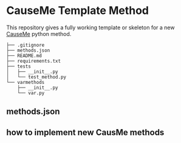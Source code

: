 # CauseMe Template Method 


This repository gives a fully working template or skeleton 
for a new [CauseMe](https://causeme.uv.es) python method. 

```
├── .gitignore
├── methods.json
├── README.md
├── requirements.txt
├── tests
│   ├── __init__.py
│   └── test_method.py
└── varmethods
    ├── __init__.py
    └── var.py
```

## methods.json 


## how to implement new CausMe methods



